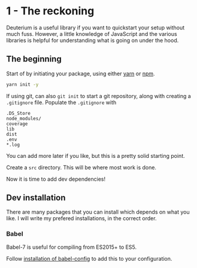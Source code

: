 # 1 - The reckoning

Deuterium is a useful library if you want to quickstart your setup without much fuss. However, a little knowledge of JavaScript and the various libraries is helpful for understanding what is going on under the hood.

## The beginning

Start of by initiating your package, using either [yarn](https://yarnpkg.com/en/) or [npm](https://www.npmjs.com/get-npm).

```bash
yarn init -y
```
If using git, can also `git init` to start a git repository, along with creating a `.gitignore` file. Populate the `.gitignore` with

```
.DS_Store
node_modules/
coverage
lib
dist
.env
*.log
```

You can add more later if you like, but this is a pretty solid starting point.

Create a `src` directory. This will be where most work is done.

Now it is time to add dev dependencies!

## Dev installation

There are many packages that you can install which depends on what you like. I will write my prefered installations, in the correct order.

### Babel

Babel-7 is useful for compiling from ES2015+ to ES5. 

Follow [installation of babel-config](https://github.com/kbromma/deuterium/tree/master/packages/babel-config) to add this to your configuration.


